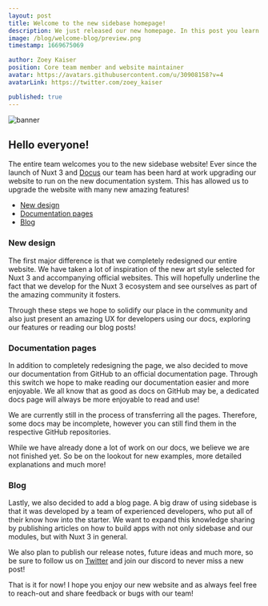 ```yaml
---
layout: post
title: Welcome to the new sidebase homepage!
description: We just released our new homepage. In this post you learn about the new features.
image: /blog/welcome-blog/preview.png
timestamp: 1669675069

author: Zoey Kaiser
position: Core team member and website maintainer
avatar: https://avatars.githubusercontent.com/u/30908158?v=4
avatarLink: https://twitter.com/zoey_kaiser

published: true
---
```


![banner](/blog/welcome-blog/banner.png)

## Hello everyone!

The entire team welcomes you to the new sidebase website! Ever since the launch of Nuxt 3 and [Docus](https://docus.dev)
our team has been hard at work upgrading our website to run on the new documentation system.
This has allowed us to upgrade the website with many new amazing features!

- [New design](#new-design)
- [Documentation pages](#documentation-pages)
- [Blog](#blog)

### New design
The first major difference is that we completely redesigned our entire website. We have taken a lot of inspiration of the
new art style selected for Nuxt 3 and accompanying official websites. This will hopefully underline the fact
that we develop for the Nuxt 3 ecosystem and see ourselves as part of the amazing community it fosters.

Through these steps we hope to solidify our place in the community and also just present an amazing UX for developers using our 
docs, exploring our features or reading our blog posts!

### Documentation pages
In addition to completely redesigning the page, we also decided to move our documentation from GitHub to an official documentation page.
Through this switch we hope to make reading our documentation easier and more enjoyable. We all know that as good as docs on GitHub may be,
a dedicated docs page will always be more enjoyable to read and use!

We are currently still in the process of transferring all the pages. Therefore, some docs may be incomplete, however you can still find them in the 
respective GitHub repositories.

While we have already done a lot of work on our docs, we believe we are not finished yet. So be on the lookout for new examples, more detailed explanations 
and much more!

### Blog
Lastly, we also decided to add a blog page. A big draw of using sidebase is that it was developed by a team of experienced developers, 
who put all of their know how into the starter. We want to expand this knowledge sharing by publishing articles on how to build apps with not only
sidebase and our modules, but with Nuxt 3 in general. 

We also plan to publish our release notes, future ideas and much more, so be sure to follow us on [Twitter](https://twitter.com/sidebase_io) and join our discord
to never miss a new post!

That is it for now! I hope you enjoy our new website and as always feel free to reach-out and share feedback or bugs with our team!
